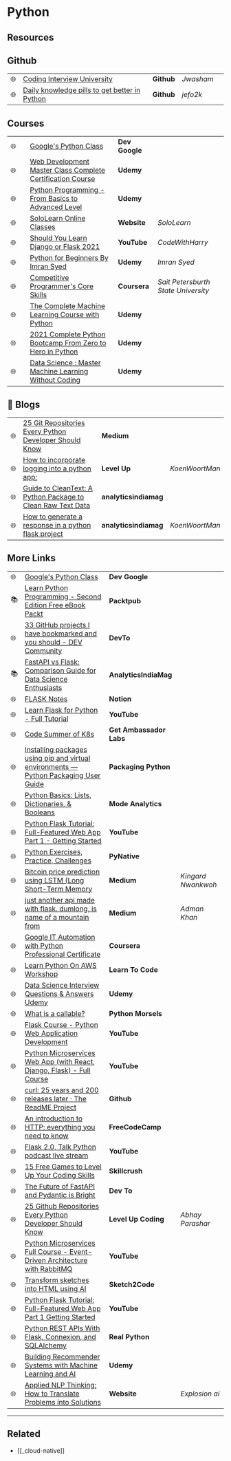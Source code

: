 # Python

## Resources

## Github

|     |                                                                                                                                                            |            |           |     |
| --- | ---------------------------------------------------------------------------------------------------------------------------------------------------------- | ---------- | --------- | --- |
| 🌐  | [Coding Interview University](https://github.com/jwasham/coding-interview-university?fbclid=IwAR031SuIcbhYI3lsJIsay6u_sDPaeCaaB8bGaiznN5RxcqJI7WCEDwkvwDg) | **Github** | _Jwasham_ |
| 🌐  | [Daily knowledge pills to get better in Python](https://github.com/jefo2k/python-daily-pills)                                                              | **Github** | _jefo2k_  |

## Courses

|     |     |                                                                                                                                                                                                                                                                                                    |                |                                     |
| --- | --- | -------------------------------------------------------------------------------------------------------------------------------------------------------------------------------------------------------------------------------------------------------------------------------------------------- | -------------- | ----------------------------------- |
| 🌐  |     | [Google's Python Class](https://developers.google.com/edu/python/?hl=en)                                                                                                                                                                                                                           | **Dev Google** |                                     |
| 🌐  |     | [Web Development Master Class Complete Certification Course](https://www.udemy.com/course/web-development-masterclass-complete-certificate-course/?couponCode=YOUACCEL49269)                                                                                                                       | **Udemy**      |                                     |
| 🌐  |     | [Python Programming - From Basics to Advanced Level](https://www.udemy.com/course/python-programming-beginner-to-advanced/?ranMID=39197&ranEAID=%2F7fFXpljNdk&ranSiteID=_7fFXpljNdk-rorvNtWbidTez5YGtKtQaQ&utm_source=aff-campaign&utm_medium=udemyads&LSNPUBID=%2F7fFXpljNdk&couponCode=FREEJUN2) | **Udemy**      |                                     |
| 🌐  |     | [SoloLearn Online Classes](https://www.sololearn.com/home)                                                                                                                                                                                                                                         | **Website**    | _SoloLearn_                         |
| 🌐  |     | [Should You Learn Django or Flask 2021](https://www.youtube.com/watch?v=FW1LOP09RM8)                                                                                                                                                                                                               | **YouTube**    | _CodeWithHarry_                     |
| 🌐  |     | [Python for Beginners By Imran Syed](https://www.coursera.org/learn/ibm-containers-docker-kubernetes-openshift)                                                                                                                                                                                    | **Udemy**      | _Imran Syed_                        |
| 🌐  |     | [Competitive Programmer's Core Skills](https://www.coursera.org/learn/competitive-programming-core-skills)                                                                                                                                                                                         | **Coursera**   | _Sait Petersburth State University_ |
| 🌐  |     | [The Complete Machine Learning Course with Python](https://www.udemy.com/course/machine-learning-course-with-python/?ranMID=39197&ranEAID=At6Vw*QceKk&ranSiteID=At6Vw.QceKk-AthbjHIIzaWgJw4hwhKdbw&LSNPUBID=At6Vw*QceKk&utm_source=aff-campaign&utm_medium=udemyads)                               | **Udemy**      |                                     |
| 🌐  |     | [2021 Complete Python Bootcamp From Zero to Hero in Python](https://www.udemy.com/course/complete-python-bootcamp/?ranMID=39197&ranEAID=At6Vw*QceKk&ranSiteID=At6Vw.QceKk-2wz8mhH7LSiCgDXnO9oe.w&LSNPUBID=At6Vw*QceKk&utm_source=aff-campaign&utm_medium=udemyads)                                 | **Udemy**      |                                     |
| 🌐  |     | [Data Science : Master Machine Learning Without Coding](https://www.udemy.com/course/hands-on-machine-learning-without-writing-code/?ranMID=39197&ranEAID=At6Vw*QceKk&ranSiteID=At6Vw.QceKk-q.mYx_zj2g3S3SQhm5zxyw&LSNPUBID=At6Vw*QceKk&utm_source=aff-campaign&utm_medium=udemyads)               | **Udemy**      |                                     |

## 📝 Blogs

|     |                                                                                                                                                          |                       |                |
| --- | -------------------------------------------------------------------------------------------------------------------------------------------------------- | --------------------- | -------------- |
| 🌐  | [25 Git Repositories Every Python Developer Should Know](https://link.medium.com/jgt5M1xp8gb)                                                            | **Medium**            |
| 🌐  | [How to incorporate logging into a python app:](https://levelup.gitconnected.com/tutorial-on-python-logging-ac5f21e0a00)                                 | **Level Up**          | _KoenWoortMan_ |
| 🌐  | [Guide to CleanText: A Python Package to Clean Raw Text Data](https://analyticsindiamag.com/guide-to-cleantext-a-python-package-to-clean-raw-text-data/) | **analyticsindiamag** |
| 🌐  | [How to generate a response in a python flask project](https://koenwoortman.com/python-flask-return-json-response/)                                      | **analyticsindiamag** | _KoenWoortMan_ |

## More Links

|     |                                                                                                                                                                              |                         |                    |
| --- | ---------------------------------------------------------------------------------------------------------------------------------------------------------------------------- | ----------------------- | ------------------ |
| 🌐  | [Google's Python Class](https://developers.google.com/edu/python/?hl=en)                                                                                                     | **Dev Google**          |                    |
| 📚  | [Learn Python Programming - Second Edition Free eBook Packt](https://www.packtpub.com/free-ebook/learn-python-programming-second-edition/9781788996662)                      | **Packtpub**            |                    |
| 🌐  | [33 GitHub projects I have bookmarked and you should - DEV Community](https://dev.to/devdefinitive/33-github-projects-i-have-bookmarked-and-you-should-298o)                 | **DevTo**               |                    |
| 📚  | [FastAPI vs Flask: Comparison Guide for Data Science Enthusiasts](https://analyticsindiamag.com/fastapi-vs-flask-comparison-guide-for-data-science-enthusiasts/)             | **AnalyticsIndiaMag**   |                    |
| 🌐  | [FLASK Notes](https://www.notion.so/FLASK-Notes-550ca32db66d4f8999ac94ac1df78674)                                                                                            | **Notion**              |
| 🌐  | [Learn Flask for Python - Full Tutorial](https://www.youtube.com/watch?v=Z1RJmh_OqeA&t=883s)                                                                                 | **YouTube**             |                    |
| 🌐  | [Code Summer of K8s](https://www.getambassador.io/summer-of-k8s/code/#month1-challenges)                                                                                     | **Get Ambassador Labs** |                    |
| 🌐  | [Installing packages using pip and virtual environments — Python Packaging User Guide](https://packaging.python.org/guides/installing-using-pip-and-virtual-environments/)   | **Packaging Python**    |
| 🌐  | [Python Basics: Lists, Dictionaries, & Booleans](https://mode.com/python-tutorial/python-basics/)                                                                            | **Mode Analytics**      |
| 🌐  | [Python Flask Tutorial: Full-Featured Web App Part 1 - Getting Started](https://www.youtube.com/watch?v=MwZwr5Tvyxo)                                                         | **YouTube**             |
| 🌐  | [Python Exercises, Practice, Challenges](https://pynative.com/python-exercises-with-solutions/)                                                                              | **PyNative**            |
| 🌐  | [Bitcoin price prediction using LSTM (Long Short-Term Memory](https://kingard-nwankwoh01.medium.com/bitcoin-price-prediction-using-lstm-long-short-term-memory-b6bfe1aa14ef) | **Medium**              | _Kingard Nwankwoh_ |
| 🌐  | [just another api made with flask. dumlong, is name of a mountain from](https://medium.com/@khanadnanxyz/just-another-api-made-with-flask-e7fe57145b31)                      | **Medium**              | _Adman Khan_       |
| 🌐  | [Google IT Automation with Python Professional Certificate](https://www.coursera.org/professional-certificates/google-it-automation)                                         | **Coursera**            |
| 🌐  | [Learn Python On AWS Workshop](https://learn-to-code.workshop.aws/)                                                                                                          | **Learn To Code**       |
| 🌐  | [Data Science Interview Questions & Answers Udemy](https://www.udemy.com/course/data-science-interview-questions-and-answers/?couponCode=DS_INTERVIEW_UPLATZ)                | **Udemy**               |
| 🌐  | [What is a callable?](https://www.pythonmorsels.com/topics/callables/)                                                                                                       | **Python Morsels**      |
| 🌐  | [Flask Course - Python Web Application Development](https://www.youtube.com/watch?v=Qr4QMBUPxWo)                                                                             | **YouTube**             |
| 🌐  | [Python Microservices Web App (with React, Django, Flask) - Full Course](https://www.youtube.com/watch?v=0iB5IPoTDts)                                                        | **YouTube**             |
| 🌐  | [curl: 25 years and 200 releases later · The ReadME Project](https://github.com/readme/podcast/curl-25-years)                                                                | **Github**              |
| 🌐  | [An introduction to HTTP: everything you need to know](https://www.freecodecamp.org/news/http-and-everything-you-need-to-know-about-it/)                                     | **FreeCodeCamp**        |
| 🌐  | [Flask 2.0, Talk Python podcast live stream](https://www.youtube.com/watch?v=G54QyX_lWo8)                                                                                    | **YouTube**             |
| 🌐  | [15 Free Games to Level Up Your Coding Skills](https://skillcrush.com/blog/free-coding-games/)                                                                               | **Skillcrush**          |
| 🌐  | [The Future of FastAPI and Pydantic is Bright](https://dev.to/tiangolo/the-future-of-fastapi-and-pydantic-is-bright-3pbm)                                                    | **Dev To**              |
| 🌐  | [25 Github Repositories Every Python Developer Should Know](https://levelup.gitconnected.com/25-github-repositories-every-python-developer-should-know-ac848f6aa1fe)         | **Level Up Coding**     | _Abhay Parashar_   |
| 🌐  | [Python Microservices Full Course - Event-Driven Architecture with RabbitMQ](https://www.youtube.com/watch?v=ddrucr_aAzA)                                                    | **YouTube**             |
| 🌐  | [Transform sketches into HTML using AI](https://sketch2code.azurewebsites.net/)                                                                                              | **Sketch2Code**         |
| 🌐  | [Python Flask Tutorial: Full-Featured Web App Part 1 Getting Started](https://www.youtube.com/watch?v=MwZwr5Tvyxo)                                                           | **YouTube**             |
| 🌐  | [Python REST APIs With Flask, Connexion, and SQLAlchemy](https://realpython.com/flask-connexion-rest-api/)                                                                   | **Real Python**         |
| 🌐  | [Building Recommender Systems with Machine Learning and AI](https://www.udemy.com/course/building-recommender-systems-with-machine-learning-and-ai/)                         | **Udemy**               |
| 🌐  | [Applied NLP Thinking: How to Translate Problems into Solutions](https://explosion.ai/blog/applied-nlp-thinking)                                                             | **Website**             | _Explosion ai_     |

---

## Related

- [[_cloud-native]]
